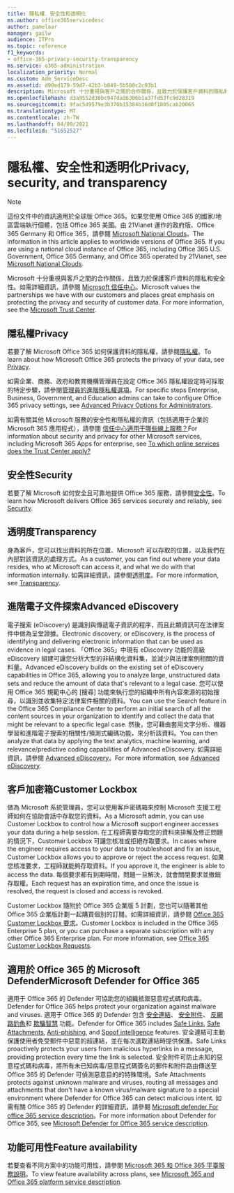 ```yaml
---
title: 隱私權、安全性和透明化
ms.author: office365servicedesc
author: pamelaar
manager: gailw
audience: ITPro
ms.topic: reference
f1_keywords:
- office-365-privacy-security-transparency
ms.service: o365-administration
localization_priority: Normal
ms.custom: Adm_ServiceDesc
ms.assetid: d90ed179-59d7-42b3-b849-5b580c2c93b1
description: Microsoft 十分重視與客戶之間的合作關係，且致力於保護客戶資料的隱私和安全性。 如需詳細資訊，請參閱 Microsoft 信任中心。
ms.openlocfilehash: d3a9552d30bc947da36306b1a37fd53fc9d28319
ms.sourcegitcommit: 9fac5d9579e3b370b15384b36d0f1805cab20065
ms.translationtype: MT
ms.contentlocale: zh-TW
ms.lasthandoff: 04/09/2021
ms.locfileid: "51652527"
---
```

# <a name="privacy-security-and-transparency"></a><span data-ttu-id="8484b-104">隱私權、安全性和透明化</span><span class="sxs-lookup"><span data-stu-id="8484b-104">Privacy, security, and transparency</span></span>

> [!NOTE]
> <span data-ttu-id="8484b-p102">這份文件中的資訊適用於全球版 Office 365。如果您使用 Office 365 的國家/地區雲端執行個體，包括 Office 365 美國。由 21Vianet 運作的政府版、Office 365 Germany 和 Office 365，請參閱 [Microsoft National Clouds](https://go.microsoft.com/fwlink/?linkid=841582)。</span><span class="sxs-lookup"><span data-stu-id="8484b-p102">The information in this article applies to worldwide versions of Office 365. If you are using a national cloud instance of Office 365, including Office 365 U.S. Government, Office 365 Germany, and Office 365 operated by 21Vianet, see [Microsoft National Clouds](https://go.microsoft.com/fwlink/?linkid=841582).</span></span> 
  
<span data-ttu-id="8484b-p103">Microsoft 十分重視與客戶之間的合作關係，且致力於保護客戶資料的隱私和安全性。如需詳細資訊，請參閱 [Microsoft 信任中心](https://go.microsoft.com/fwlink/?LinkID=717951&amp;clcid=0x409)。</span><span class="sxs-lookup"><span data-stu-id="8484b-p103">Microsoft values the partnerships we have with our customers and places great emphasis on protecting the privacy and security of customer data. For more information, see the [Microsoft Trust Center](https://go.microsoft.com/fwlink/?LinkID=717951&amp;clcid=0x409).</span></span>
  
## <a name="privacy"></a><span data-ttu-id="8484b-109">隱私權</span><span class="sxs-lookup"><span data-stu-id="8484b-109">Privacy</span></span>

<span data-ttu-id="8484b-110">若要了解 Microsoft Office 365 如何保護資料的隱私權，請參閱[隱私權](https://go.microsoft.com/fwlink/?LinkID=717953&amp;clcid=0x409)。</span><span class="sxs-lookup"><span data-stu-id="8484b-110">To learn about how Microsoft Office 365 protects the privacy of your data, see [Privacy](https://go.microsoft.com/fwlink/?LinkID=717953&amp;clcid=0x409).</span></span> 
  
<span data-ttu-id="8484b-111">如需企業、商務、政府和教育機構管理員在設定 Office 365 隱私權設定時可採取的特定步驟，請參閱[管理員的進階隱私權選項](https://go.microsoft.com/fwlink/p/?LinkID=285202)。</span><span class="sxs-lookup"><span data-stu-id="8484b-111">For specific steps Enterprise, Business, Government, and Education admins can take to configure Office 365 privacy settings, see [Advanced Privacy Options for Administrators](https://go.microsoft.com/fwlink/p/?LinkID=285202).</span></span>
  
<span data-ttu-id="8484b-112">如需有關其他 Microsoft 服務的安全性和隱私權的資訊（包括適用于企業的 Microsoft 365 應用程式），請參閱 [信任中心適用于哪些線上服務？](https://www.microsoft.com/trustcenter/default.aspx)</span><span class="sxs-lookup"><span data-stu-id="8484b-112">For information about security and privacy for other Microsoft services, including Microsoft 365 Apps for enterprise, see [To which online services does the Trust Center apply?](https://www.microsoft.com/trustcenter/default.aspx)</span></span>
  
## <a name="security"></a><span data-ttu-id="8484b-113">安全性</span><span class="sxs-lookup"><span data-stu-id="8484b-113">Security</span></span>

<span data-ttu-id="8484b-114">若要了解 Microsoft 如何安全且可靠地提供 Office 365 服務，請參閱[安全性](https://go.microsoft.com/fwlink/?LinkID=717954&amp;clcid=0x409)。</span><span class="sxs-lookup"><span data-stu-id="8484b-114">To learn how Microsoft delivers Office 365 services securely and reliably, see [Security](https://go.microsoft.com/fwlink/?LinkID=717954&amp;clcid=0x409).</span></span>
  
## <a name="transparency"></a><span data-ttu-id="8484b-115">透明度</span><span class="sxs-lookup"><span data-stu-id="8484b-115">Transparency</span></span>

<span data-ttu-id="8484b-116">身為客戶，您可以找出資料的所在位置、Microsoft 可以存取的位置，以及我們在內部對該資訊的處理方式。</span><span class="sxs-lookup"><span data-stu-id="8484b-116">As a customer, you can find out where your data resides, who at Microsoft can access it, and what we do with that information internally.</span></span> <span data-ttu-id="8484b-117">如需詳細資訊，請參閱[透明度](https://go.microsoft.com/fwlink/?LinkID=717955&amp;clcid=0x409)。</span><span class="sxs-lookup"><span data-stu-id="8484b-117">For more information, see [Transparency](https://go.microsoft.com/fwlink/?LinkID=717955&amp;clcid=0x409).</span></span>
  
## <a name="advanced-ediscovery"></a><span data-ttu-id="8484b-118">進階電子文件探索</span><span class="sxs-lookup"><span data-stu-id="8484b-118">Advanced eDiscovery</span></span>

<span data-ttu-id="8484b-119">電子搜索 (eDiscovery) 是識別與傳遞電子資訊的程序，而且此類資訊可在法律案件中做為呈堂證據。</span><span class="sxs-lookup"><span data-stu-id="8484b-119">Electronic discovery, or eDiscovery, is the process of identifying and delivering electronic information that can be used as evidence in legal cases.</span></span> <span data-ttu-id="8484b-120">「Office 365」中現有 eDiscovery 功能的高級 eDiscovery 組建可讓您分析大型的非結構化資料集，並減少與法律案例相關的資料量。</span><span class="sxs-lookup"><span data-stu-id="8484b-120">Advanced eDiscovery builds on the existing set of eDiscovery capabilities in Office 365, allowing you to analyze large, unstructured data sets and reduce the amount of data that's relevant to a legal case.</span></span> <span data-ttu-id="8484b-121">您可以使用 Office 365 規範中心的 [搜尋] 功能來執行您的組織中所有內容來源的初始搜尋，以識別並收集特定法律案件相關的資料。</span><span class="sxs-lookup"><span data-stu-id="8484b-121">You can use the Search feature in the Office 365 Compliance Center to perform an initial search of all the content sources in your organization to identify and collect the data that might be relevant to a specific legal case.</span></span> <span data-ttu-id="8484b-122">然後，您可藉由套用文字分析、機器學習和進階電子搜索的相關性/預測式編碼功能，來分析該資料。</span><span class="sxs-lookup"><span data-stu-id="8484b-122">You can then analyze that data by applying the text analytics, machine learning, and relevance/predictive coding capabilities of Advanced eDiscovery.</span></span> <span data-ttu-id="8484b-123">如需詳細資訊，請參閱 [Advanced eDiscovery](/microsoft-365/compliance/overview-ediscovery-20)。</span><span class="sxs-lookup"><span data-stu-id="8484b-123">For more information, see [Advanced eDiscovery](/microsoft-365/compliance/overview-ediscovery-20).</span></span>
  
## <a name="customer-lockbox"></a><span data-ttu-id="8484b-124">客戶加密箱</span><span class="sxs-lookup"><span data-stu-id="8484b-124">Customer Lockbox</span></span>

<span data-ttu-id="8484b-125">做為 Microsoft 系統管理員，您可以使用客戶密碼箱來控制 Microsoft 支援工程師如何在協助會話中存取您的資料。</span><span class="sxs-lookup"><span data-stu-id="8484b-125">As a Microsoft admin, you can use Customer Lockbox to control how a Microsoft support engineer accesses your data during a help session.</span></span> <span data-ttu-id="8484b-126">在工程師需要存取您的資料來排解及修正問題的情況下，Customer Lockbox 可讓您核准或拒絕存取要求。</span><span class="sxs-lookup"><span data-stu-id="8484b-126">In cases where the engineer requires access to your data to troubleshoot and fix an issue, Customer Lockbox allows you to approve or reject the access request.</span></span> <span data-ttu-id="8484b-127">如果您核准要求，工程師就能夠存取資料。</span><span class="sxs-lookup"><span data-stu-id="8484b-127">If you approve it, the engineer is able to access the data.</span></span> <span data-ttu-id="8484b-128">每個要求都有到期時間，問題一旦解決，就會關閉要求並撤銷存取權。</span><span class="sxs-lookup"><span data-stu-id="8484b-128">Each request has an expiration time, and once the issue is resolved, the request is closed and access is revoked.</span></span>
  
<span data-ttu-id="8484b-p107">Customer Lockbox 隨附於 Office 365 企業版 5 計劃，您也可以隨著其他 Office 365 企業版計劃一起購買個別的訂閱。如需詳細資訊，請參閱 [Office 365 Customer Lockbox 要求](/microsoft-365/compliance/customer-lockbox-requests)。</span><span class="sxs-lookup"><span data-stu-id="8484b-p107">Customer Lockbox is included in the Office 365 Enterprise 5 plan, or you can purchase a separate subscription with any other Office 365 Enterprise plan. For more information, see [Office 365 Customer Lockbox Requests](/microsoft-365/compliance/customer-lockbox-requests).</span></span>
  
## <a name="microsoft-defender-for-office-365"></a><span data-ttu-id="8484b-131">適用於 Office 365 的 Microsoft Defender</span><span class="sxs-lookup"><span data-stu-id="8484b-131">Microsoft Defender for Office 365</span></span>

<span data-ttu-id="8484b-132">適用于 Office 365 的 Defender 可協助您的組織抵禦惡意程式碼和病毒。</span><span class="sxs-lookup"><span data-stu-id="8484b-132">Defender for Office 365 helps protect your organization against malware and viruses.</span></span> <span data-ttu-id="8484b-133">適用于 Office 365 的 Defender 包含 [安全連結](/office365/securitycompliance/atp-safe-links)、 [安全附件](/office365/securitycompliance/atp-safe-attachments)、 [反網路釣魚](/office365/securitycompliance/atp-anti-phishing)和 [欺騙智慧](/office365/securitycompliance/learn-about-spoof-intelligence) 功能。</span><span class="sxs-lookup"><span data-stu-id="8484b-133">Defender for Office 365 includes [Safe Links](/office365/securitycompliance/atp-safe-links), [Safe Attachments](/office365/securitycompliance/atp-safe-attachments), [Anti-phishing](/office365/securitycompliance/atp-anti-phishing), and [Spoof intelligence](/office365/securitycompliance/learn-about-spoof-intelligence) features.</span></span> <span data-ttu-id="8484b-134">安全連結可主動保護使用者免受郵件中惡意的超連結，並在每次選取連結時提供保護。</span><span class="sxs-lookup"><span data-stu-id="8484b-134">Safe Links proactively protects your users from malicious hyperlinks in a message, providing protection every time the link is selected.</span></span> <span data-ttu-id="8484b-135">安全附件可防止未知的惡意程式碼和病毒，將所有未已知病毒/惡意程式碼簽名的郵件和附件路由傳送至 Office 365 的 Defender 可偵測惡意目的的特殊環境。</span><span class="sxs-lookup"><span data-stu-id="8484b-135">Safe Attachments protects against unknown malware and viruses, routing all messages and attachments that don't have a known virus/malware signature to a special environment where Defender for Office 365 can detect malicious intent.</span></span> <span data-ttu-id="8484b-136">如需有關 Office 365 的 Defender 的詳細資訊，請參閱 [Microsoft defender For office 365 service description](../office-365-advanced-threat-protection-service-description.md)。</span><span class="sxs-lookup"><span data-stu-id="8484b-136">For more information about Defender for Office 365, see [Microsoft Defender for Office 365 service description](../office-365-advanced-threat-protection-service-description.md).</span></span>
  
## <a name="feature-availability"></a><span data-ttu-id="8484b-137">功能可用性</span><span class="sxs-lookup"><span data-stu-id="8484b-137">Feature availability</span></span>

<span data-ttu-id="8484b-138">若要查看不同方案中的功能可用性，請參閱 [Microsoft 365 和 Office 365 平臺服務說明](office-365-platform-service-description.md)。</span><span class="sxs-lookup"><span data-stu-id="8484b-138">To view feature availability across plans, see [Microsoft 365 and Office 365 platform service description](office-365-platform-service-description.md).</span></span>